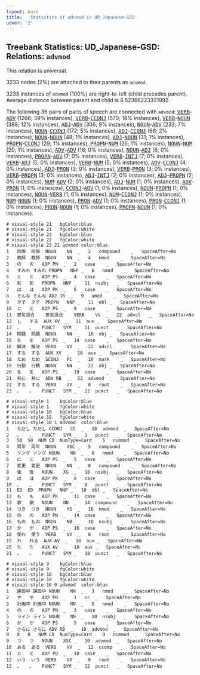 ```yaml
---
layout: base
title:  'Statistics of advmod in UD_Japanese-GSD'
udver: '2'
---
```


## Treebank Statistics: UD_Japanese-GSD: Relations: `advmod`

This relation is universal.

3233 nodes (2%) are attached to their parents as `advmod`.

3233 instances of `advmod` (100%) are right-to-left (child precedes parent).
Average distance between parent and child is 8.52366223321992.

The following 36 pairs of parts of speech are connected with `advmod`: <tt><a href="ja_gsd-pos-VERB.html">VERB</a></tt>-<tt><a href="ja_gsd-pos-ADV.html">ADV</a></tt> (1266; 39% instances), <tt><a href="ja_gsd-pos-VERB.html">VERB</a></tt>-<tt><a href="ja_gsd-pos-CCONJ.html">CCONJ</a></tt> (570; 18% instances), <tt><a href="ja_gsd-pos-VERB.html">VERB</a></tt>-<tt><a href="ja_gsd-pos-NOUN.html">NOUN</a></tt> (388; 12% instances), <tt><a href="ja_gsd-pos-ADJ.html">ADJ</a></tt>-<tt><a href="ja_gsd-pos-ADV.html">ADV</a></tt> (306; 9% instances), <tt><a href="ja_gsd-pos-NOUN.html">NOUN</a></tt>-<tt><a href="ja_gsd-pos-ADV.html">ADV</a></tt> (233; 7% instances), <tt><a href="ja_gsd-pos-NOUN.html">NOUN</a></tt>-<tt><a href="ja_gsd-pos-CCONJ.html">CCONJ</a></tt> (172; 5% instances), <tt><a href="ja_gsd-pos-ADJ.html">ADJ</a></tt>-<tt><a href="ja_gsd-pos-CCONJ.html">CCONJ</a></tt> (66; 2% instances), <tt><a href="ja_gsd-pos-NOUN.html">NOUN</a></tt>-<tt><a href="ja_gsd-pos-NOUN.html">NOUN</a></tt> (48; 1% instances), <tt><a href="ja_gsd-pos-ADJ.html">ADJ</a></tt>-<tt><a href="ja_gsd-pos-NOUN.html">NOUN</a></tt> (31; 1% instances), <tt><a href="ja_gsd-pos-PROPN.html">PROPN</a></tt>-<tt><a href="ja_gsd-pos-CCONJ.html">CCONJ</a></tt> (29; 1% instances), <tt><a href="ja_gsd-pos-PROPN.html">PROPN</a></tt>-<tt><a href="ja_gsd-pos-NUM.html">NUM</a></tt> (26; 1% instances), <tt><a href="ja_gsd-pos-NOUN.html">NOUN</a></tt>-<tt><a href="ja_gsd-pos-NUM.html">NUM</a></tt> (20; 1% instances), <tt><a href="ja_gsd-pos-ADV.html">ADV</a></tt>-<tt><a href="ja_gsd-pos-ADV.html">ADV</a></tt> (16; 0% instances), <tt><a href="ja_gsd-pos-NOUN.html">NOUN</a></tt>-<tt><a href="ja_gsd-pos-ADJ.html">ADJ</a></tt> (8; 0% instances), <tt><a href="ja_gsd-pos-PROPN.html">PROPN</a></tt>-<tt><a href="ja_gsd-pos-ADV.html">ADV</a></tt> (7; 0% instances), <tt><a href="ja_gsd-pos-VERB.html">VERB</a></tt>-<tt><a href="ja_gsd-pos-INTJ.html">INTJ</a></tt> (7; 0% instances), <tt><a href="ja_gsd-pos-VERB.html">VERB</a></tt>-<tt><a href="ja_gsd-pos-ADJ.html">ADJ</a></tt> (5; 0% instances), <tt><a href="ja_gsd-pos-VERB.html">VERB</a></tt>-<tt><a href="ja_gsd-pos-NUM.html">NUM</a></tt> (5; 0% instances), <tt><a href="ja_gsd-pos-ADV.html">ADV</a></tt>-<tt><a href="ja_gsd-pos-CCONJ.html">CCONJ</a></tt> (4; 0% instances), <tt><a href="ja_gsd-pos-ADJ.html">ADJ</a></tt>-<tt><a href="ja_gsd-pos-PRON.html">PRON</a></tt> (3; 0% instances), <tt><a href="ja_gsd-pos-VERB.html">VERB</a></tt>-<tt><a href="ja_gsd-pos-PRON.html">PRON</a></tt> (3; 0% instances), <tt><a href="ja_gsd-pos-VERB.html">VERB</a></tt>-<tt><a href="ja_gsd-pos-PROPN.html">PROPN</a></tt> (3; 0% instances), <tt><a href="ja_gsd-pos-ADJ.html">ADJ</a></tt>-<tt><a href="ja_gsd-pos-INTJ.html">INTJ</a></tt> (2; 0% instances), <tt><a href="ja_gsd-pos-ADJ.html">ADJ</a></tt>-<tt><a href="ja_gsd-pos-PROPN.html">PROPN</a></tt> (2; 0% instances), <tt><a href="ja_gsd-pos-NUM.html">NUM</a></tt>-<tt><a href="ja_gsd-pos-ADV.html">ADV</a></tt> (2; 0% instances), <tt><a href="ja_gsd-pos-ADJ.html">ADJ</a></tt>-<tt><a href="ja_gsd-pos-NUM.html">NUM</a></tt> (1; 0% instances), <tt><a href="ja_gsd-pos-ADV.html">ADV</a></tt>-<tt><a href="ja_gsd-pos-PRON.html">PRON</a></tt> (1; 0% instances), <tt><a href="ja_gsd-pos-CCONJ.html">CCONJ</a></tt>-<tt><a href="ja_gsd-pos-ADV.html">ADV</a></tt> (1; 0% instances), <tt><a href="ja_gsd-pos-NOUN.html">NOUN</a></tt>-<tt><a href="ja_gsd-pos-PROPN.html">PROPN</a></tt> (1; 0% instances), <tt><a href="ja_gsd-pos-NOUN.html">NOUN</a></tt>-<tt><a href="ja_gsd-pos-VERB.html">VERB</a></tt> (1; 0% instances), <tt><a href="ja_gsd-pos-NUM.html">NUM</a></tt>-<tt><a href="ja_gsd-pos-CCONJ.html">CCONJ</a></tt> (1; 0% instances), <tt><a href="ja_gsd-pos-NUM.html">NUM</a></tt>-<tt><a href="ja_gsd-pos-NOUN.html">NOUN</a></tt> (1; 0% instances), <tt><a href="ja_gsd-pos-PRON.html">PRON</a></tt>-<tt><a href="ja_gsd-pos-ADV.html">ADV</a></tt> (1; 0% instances), <tt><a href="ja_gsd-pos-PRON.html">PRON</a></tt>-<tt><a href="ja_gsd-pos-CCONJ.html">CCONJ</a></tt> (1; 0% instances), <tt><a href="ja_gsd-pos-PRON.html">PRON</a></tt>-<tt><a href="ja_gsd-pos-NOUN.html">NOUN</a></tt> (1; 0% instances), <tt><a href="ja_gsd-pos-PROPN.html">PROPN</a></tt>-<tt><a href="ja_gsd-pos-NOUN.html">NOUN</a></tt> (1; 0% instances).


~~~ conllu
# visual-style 21	bgColor:blue
# visual-style 21	fgColor:white
# visual-style 22	bgColor:blue
# visual-style 22	fgColor:white
# visual-style 22 21 advmod	color:blue
1	同僚	同僚	NOUN	NN	_	2	compound	_	SpaceAfter=No
2	教師	教師	NOUN	NN	_	4	nmod	_	SpaceAfter=No
3	の	の	ADP	PN	_	2	case	_	SpaceAfter=No
4	すみれ	すみれ	PROPN	NNP	_	6	nmod	_	SpaceAfter=No
5	と	と	ADP	PS	_	4	case	_	SpaceAfter=No
6	彩	彩	PROPN	NNP	_	11	nsubj	_	SpaceAfter=No
7	は	は	ADP	PK	_	6	case	_	SpaceAfter=No
8	そんな	そんな	ADJ	JR	_	9	amod	_	SpaceAfter=No
9	夕子	夕子	PROPN	NNP	_	11	obl	_	SpaceAfter=No
10	と	と	ADP	PS	_	9	case	_	SpaceAfter=No
11	意気投合	意気投合	VERB	VV	_	22	advcl	_	SpaceAfter=No
12	し	する	AUX	XV	_	11	aux	_	SpaceAfter=No
13	、	、	PUNCT	SYM	_	11	punct	_	SpaceAfter=No
14	問題	問題	NOUN	NN	_	16	obj	_	SpaceAfter=No
15	を	を	ADP	PS	_	14	case	_	SpaceAfter=No
16	解決	解決	VERB	VV	_	22	advcl	_	SpaceAfter=No
17	する	する	AUX	XV	_	16	aux	_	SpaceAfter=No
18	ため	ため	SCONJ	PC	_	16	mark	_	SpaceAfter=No
19	行動	行動	NOUN	NN	_	22	obj	_	SpaceAfter=No
20	を	を	ADP	PS	_	19	case	_	SpaceAfter=No
21	共に	共に	ADV	RB	_	22	advmod	_	SpaceAfter=No
22	する	する	VERB	VV	_	0	root	_	SpaceAfter=No
23	。	。	PUNCT	SYM	_	22	punct	_	SpaceAfter=No

~~~


~~~ conllu
# visual-style 1	bgColor:blue
# visual-style 1	fgColor:white
# visual-style 18	bgColor:blue
# visual-style 18	fgColor:white
# visual-style 18 1 advmod	color:blue
1	ただし	ただし	CCONJ	CC	_	18	advmod	_	SpaceAfter=No
2	、	、	PUNCT	SYM	_	1	punct	_	SpaceAfter=No
3	50	50	NUM	CD	NumType=Card	5	nummod	_	SpaceAfter=No
4	周年	周年	NOUN	XSC	_	5	compound	_	SpaceAfter=No
5	ソング	ソング	NOUN	NN	_	8	nmod	_	SpaceAfter=No
6	に	に	ADP	PS	_	5	case	_	SpaceAfter=No
7	変更	変更	NOUN	NN	_	8	compound	_	SpaceAfter=No
8	後	後	NOUN	XS	_	18	nsubj	_	SpaceAfter=No
9	は	は	ADP	PK	_	8	case	_	SpaceAfter=No
10	、	、	PUNCT	SYM	_	8	punct	_	SpaceAfter=No
11	ED	ED	PROPN	NNP	_	18	obl	_	SpaceAfter=No
12	も	も	ADP	PK	_	11	case	_	SpaceAfter=No
13	歌	歌	NOUN	NN	_	14	compound	_	SpaceAfter=No
14	つき	つき	NOUN	XS	_	16	nmod	_	SpaceAfter=No
15	の	の	ADP	PN	_	14	case	_	SpaceAfter=No
16	もの	もの	NOUN	NB	_	18	nsubj	_	SpaceAfter=No
17	が	が	ADP	PS	_	16	case	_	SpaceAfter=No
18	使わ	使う	VERB	VV	_	0	root	_	SpaceAfter=No
19	れ	れる	AUX	AV	_	18	aux	_	SpaceAfter=No
20	た	た	AUX	AV	_	18	aux	_	SpaceAfter=No
21	。	。	PUNCT	SYM	_	18	punct	_	SpaceAfter=No

~~~


~~~ conllu
# visual-style 9	bgColor:blue
# visual-style 9	fgColor:white
# visual-style 10	bgColor:blue
# visual-style 10	fgColor:white
# visual-style 10 9 advmod	color:blue
1	建設中	建設中	NOUN	NN	_	3	nmod	_	SpaceAfter=No
2	や	や	ADP	PH	_	1	cc	_	SpaceAfter=No
3	計画中	計画中	NOUN	NN	_	5	nmod	_	SpaceAfter=No
4	の	の	ADP	PN	_	3	case	_	SpaceAfter=No
5	ライン	ライン	NOUN	NN	_	10	nsubj	_	SpaceAfter=No
6	が	が	ADP	PS	_	5	case	_	SpaceAfter=No
7	さらに	さらに	ADV	RB	_	10	advmod	_	SpaceAfter=No
8	8	8	NUM	CD	NumType=Card	9	nummod	_	SpaceAfter=No
9	つ	つ	NOUN	XSC	_	10	advmod	_	SpaceAfter=No
10	ある	ある	VERB	VV	_	12	ccomp	_	SpaceAfter=No
11	と	と	ADP	PQ	_	10	case	_	SpaceAfter=No
12	いう	いう	VERB	VV	_	0	root	_	SpaceAfter=No
13	。	。	PUNCT	SYM	_	12	punct	_	SpaceAfter=No

~~~


